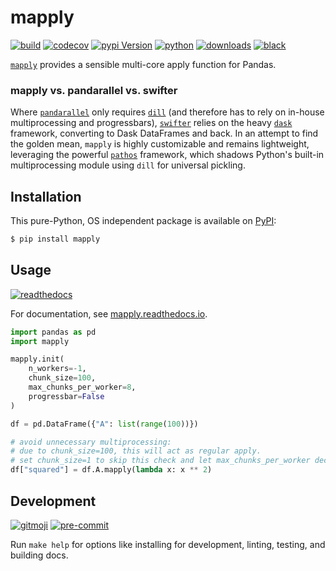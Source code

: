 # mapply

[![build](https://img.shields.io/github/actions/workflow/status/ddelange/mapply/CI.yml?branch=master&logo=github&cacheSeconds=86400)](https://github.com/ddelange/mapply/actions?query=branch%3Amaster)
[![codecov](https://img.shields.io/codecov/c/github/ddelange/mapply/master?logo=codecov&logoColor=white)](https://codecov.io/gh/ddelange/mapply)
[![pypi Version](https://img.shields.io/pypi/v/mapply.svg?logo=pypi&logoColor=white)](https://pypi.org/project/mapply/)
[![python](https://img.shields.io/pypi/pyversions/mapply.svg?logo=python&logoColor=white)](https://pypi.org/project/mapply/)
[![downloads](https://pepy.tech/badge/mapply)](https://pypistats.org/packages/mapply)
[![black](https://img.shields.io/badge/code%20style-black-000000.svg)](https://github.com/python/black)

[`mapply`](https://github.com/ddelange/mapply) provides a sensible multi-core apply function for Pandas.

### mapply vs. pandarallel vs. swifter

Where [`pandarallel`](https://github.com/nalepae/pandarallel) only requires [`dill`](https://github.com/uqfoundation/dill) (and therefore has to rely on in-house multiprocessing and progressbars), [`swifter`](https://github.com/jmcarpenter2/swifter) relies on the heavy [`dask`](https://github.com/dask/dask) framework, converting to Dask DataFrames and back. In an attempt to find the golden mean, `mapply` is highly customizable and remains lightweight, leveraging the powerful [`pathos`](https://github.com/uqfoundation/pathos) framework, which shadows Python's built-in multiprocessing module using `dill` for universal pickling.


## Installation

This pure-Python, OS independent package is available on [PyPI](https://pypi.org/project/mapply):

```sh
$ pip install mapply
```


## Usage

[![readthedocs](https://readthedocs.org/projects/mapply/badge/?version=latest)](https://mapply.readthedocs.io)

For documentation, see [mapply.readthedocs.io](https://mapply.readthedocs.io/en/stable/_code_reference/mapply.html).

```py
import pandas as pd
import mapply

mapply.init(
    n_workers=-1,
    chunk_size=100,
    max_chunks_per_worker=8,
    progressbar=False
)

df = pd.DataFrame({"A": list(range(100))})

# avoid unnecessary multiprocessing:
# due to chunk_size=100, this will act as regular apply.
# set chunk_size=1 to skip this check and let max_chunks_per_worker decide.
df["squared"] = df.A.mapply(lambda x: x ** 2)
```


## Development

[![gitmoji](https://img.shields.io/badge/gitmoji-%20%F0%9F%98%9C%20%F0%9F%98%8D-ffdd67)](https://github.com/carloscuesta/gitmoji-cli)
[![pre-commit](https://img.shields.io/badge/pre--commit-enabled-brightgreen?logo=pre-commit&logoColor=white)](https://github.com/pre-commit/pre-commit)

Run `make help` for options like installing for development, linting, testing, and building docs.
